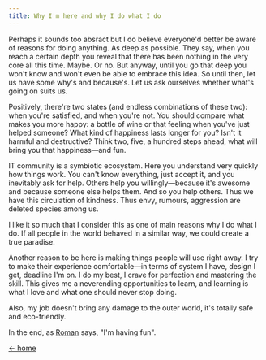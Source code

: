 ```yaml
---
title: Why I'm here and why I do what I do
---
```


Perhaps it sounds too absract but I do believe everyone'd better be aware of reasons for doing anything. As deep as possible. They say, when you reach a certain depth you reveal that there has been nothing in the very core all this time. Maybe. Or no. But anyway, until you go that deep you won't know and won't even be able to embrace this idea. So until then, let us have some why's and because's. Let us ask ourselves whether what's going on suits us.

Positively, there're two states (and endless combinations of these two): when you're satisfied, and when you're not. You should compare what makes you more happy: a bottle of wine or that feeling when you've just helped someone? What kind of happiness lasts longer for you? Isn't it harmful and destructive? Think two, five, a hundred steps ahead, what will bring you that happiness&mdash;and fun.

IT community is a symbiotic ecosystem. Here you understand very quickly how things work. You can't know everything, just accept it, and you inevitably ask for help. Others help you willingly&mdash;because it's awesome and because someone else helps them. And so you help others. Thus we have this circulation of kindness. Thus envy, rumours, aggression are deleted species among us.

I like it so much that I consider this as one of main reasons why I do what I do. If all people in the world behaved in a similar way, we could create a true paradise.

Another reason to be here is making things people will use right away. I try to make their experience comfortable&mdash;in terms of system I have, design I get, deadline I'm on. I do my best, I crave for perfection and mastering the skill. This gives me a neverending opportunities to learn, and learning is what I love and what one should never stop doing.

Also, my job doesn't bring any damage to the outer world, it's totally safe and eco-friendly.

In the end, as [Roman](https://www.romanzolotarev.com/) says, "I'm having fun".


[&larr; home](/)
